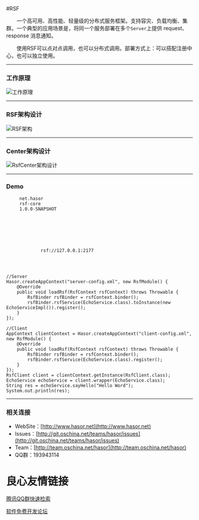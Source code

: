 #RSF

&emsp;&emsp;一个高可用、高性能、轻量级的分布式服务框架。支持容灾、负载均衡、集群。一个典型的应用场景是，将同一个服务部署在多个`Server`上提供 request、response 消息通知。

&emsp;&emsp;使用RSF可以点对点调用，也可以分布式调用。部署方式上：可以搭配注册中心，也可以独立使用。

----------
### 工作原理
![工作原理](http://project.hasor.net/resources/224933_BV6Q_1166271.jpg)

----------
### RSF架构设计
![RSF架构](http://project.hasor.net/resources/002011_mz60_1166271.jpg)

----------
### Center架构设计
![RsfCenter架构设计](http://project.hasor.net/resources/002011_mz60_1166271.jpg)

----------
### Demo
	 
	 
		 net.hasor 
		 rsf-core 
		 1.0.0-SNAPSHOT 
	 

	 
	 
		 
		 
			 
				 rsf://127.0.0.1:2177  
			 
		 
	 

	//Server
	Hasor.createAppContext("server-config.xml", new RsfModule() {
	    @Override
	    public void loadRsf(RsfContext rsfContext) throws Throwable {
	        RsfBinder rsfBinder = rsfContext.binder();
	        rsfBinder.rsfService(EchoService.class).toInstance(new EchoServiceImpl()).register();
	    }
	});

	//Client
	AppContext clientContext = Hasor.createAppContext("client-config.xml", new RsfModule() {
	    @Override
	    public void loadRsf(RsfContext rsfContext) throws Throwable {
	        RsfBinder rsfBinder = rsfContext.binder();
	        rsfBinder.rsfService(EchoService.class).register();
	    }
	});
	RsfClient client = clientContext.getInstance(RsfClient.class);
	EchoService echoService = client.wrapper(EchoService.class);
	String res = echoService.sayHello("Hello Word");
	System.out.println(res);

----------
### 相关连接

* WebSite：[http://www.hasor.net](http://www.hasor.net)
* Issues：[http://git.oschina.net/teams/hasor/issues](http://git.oschina.net/teams/hasor/issues)
* Team：[http://team.oschina.net/hasor](http://team.oschina.net/hasor)
* QQ群：193943114

 # 良心友情链接

[腾讯QQ群快速检索](http://u.720life.cn/s/8cf73f7c)

[软件免费开发论坛](http://u.720life.cn/s/bbb01dc0)